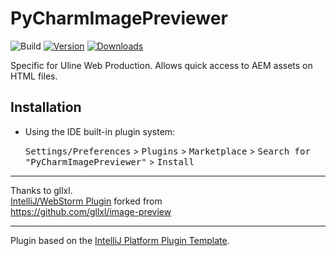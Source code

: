 # PyCharmImagePreviewer

![Build](https://github.com/dillongrimes/PyCharmImagePreviewer/workflows/Build/badge.svg)
[![Version](https://img.shields.io/jetbrains/plugin/v/PLUGIN_ID.svg)](https://plugins.jetbrains.com/plugin/PLUGIN_ID)
[![Downloads](https://img.shields.io/jetbrains/plugin/d/PLUGIN_ID.svg)](https://plugins.jetbrains.com/plugin/PLUGIN_ID)

<!-- Plugin description -->
Specific for Uline Web Production. Allows quick access to AEM assets on HTML files.
<!-- Plugin description end -->

## Installation

- Using the IDE built-in plugin system:
  
  <kbd>Settings/Preferences</kbd> > <kbd>Plugins</kbd> > <kbd>Marketplace</kbd> > <kbd>Search for "PyCharmImagePreviewer"</kbd> >
  <kbd>Install</kbd>
  

---
Thanks to gllxl.<br>
[IntelliJ/WebStorm Plugin](https://plugins.jetbrains.com/plugin/21224-imagepreview)
 forked from<br>
https://github.com/gllxl/image-preview

--- 
Plugin based on the [IntelliJ Platform Plugin Template][template].

[template]: https://github.com/JetBrains/intellij-platform-plugin-template
[docs:plugin-description]: https://plugins.jetbrains.com/docs/intellij/plugin-user-experience.html#plugin-description-and-presentation
